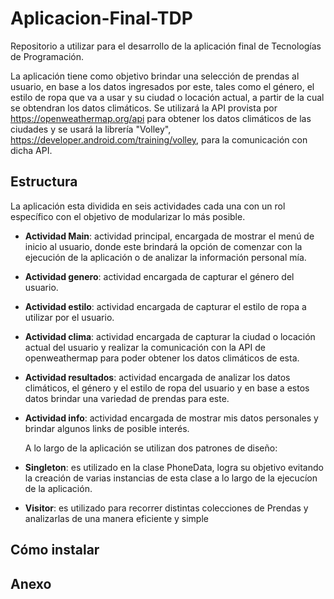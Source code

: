 # Aplicacion-Final-TDP
Repositorio a utilizar para el desarrollo de la aplicación final de Tecnologías de Programación.

La aplicación tiene como objetivo brindar una selección de prendas al usuario, en base a los datos ingresados por este, tales como el género, el estilo de ropa que va a usar y su ciudad o locación actual, a partir de la cual se obtendran los datos climáticos.
Se utilizará la API provista por https://openweathermap.org/api para obtener los datos climáticos de las ciudades y se usará la librería "Volley", https://developer.android.com/training/volley, para la comunicación con dicha API.

## Estructura

La aplicación esta dividida en seis actividades cada una con un rol específico con el objetivo de modularizar lo más posible.

* **Actividad Main**: actividad principal, encargada de mostrar el menú de inicio al usuario, donde este brindará la opción de comenzar con     la ejecución de la aplicación o de analizar la información personal mía.

* **Actividad genero**: actividad encargada de capturar el género del usuario.

* **Actividad estilo**: actividad encargada de capturar el estilo de ropa a utilizar por el usuario.

* **Actividad clima**: actividad encargada de capturar la ciudad o locación actual del usuario y realizar la comunicación con la API de         openweathermap para poder obtener los datos climáticos de esta.

* **Actividad resultados**: actividad encargada de analizar los datos climáticos, el género y el estilo de ropa del usuario y en base a         estos datos brindar una variedad de prendas para este.

* **Actividad info**: actividad encargada de mostrar mis datos personales y brindar algunos links de posible interés.

    A lo largo de la aplicación se utilizan dos patrones de diseño:

* **Singleton**: es utilizado en la clase PhoneData, logra su objetivo evitando la creación de varias instancias de esta clase a lo largo de la ejecucíon de la aplicación.

* **Visitor**: es utilizado para recorrer distintas colecciones de Prendas y analizarlas de una manera eficiente y simple
  
## Cómo instalar

## Anexo
